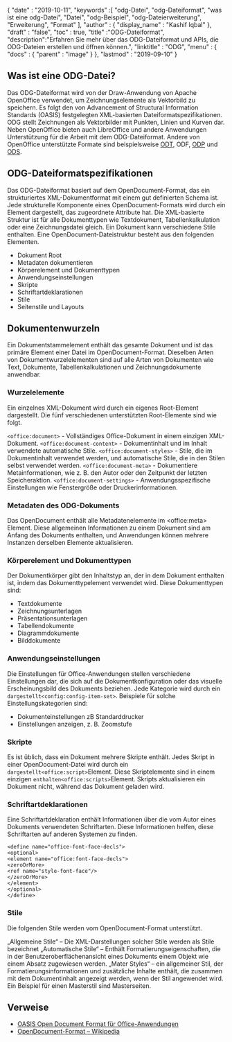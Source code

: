 {
  "date" : "2019-10-11",
  "keywords" :[ "odg-Datei", "odg-Dateiformat", "was ist eine odg-Datei", "Datei", "odg-Beispiel", "odg-Dateierweiterung", "Erweiterung", "Format" ],
  "author" : {
    "display_name" : "Kashif Iqbal"
},
  "draft" : "false",
  "toc" : true,
  "title" :"ODG-Dateiformat",
  "description":"Erfahren Sie mehr über das ODG-Dateiformat und APIs, die ODG-Dateien erstellen und öffnen können.",
  "linktitle" : "ODG",
  "menu" : {
    "docs" : {
      "parent" : "image"
}
},
  "lastmod" : "2019-09-10"
}

## Was ist eine ODG-Datei?

Das ODG-Dateiformat wird von der Draw-Anwendung von Apache OpenOffice verwendet, um Zeichnungselemente als Vektorbild zu speichern. Es folgt den von Advancement of Structural Information Standards (OASIS) festgelegten XML-basierten Dateiformatspezifikationen. ODG stellt Zeichnungen als Vektorbilder mit Punkten, Linien und Kurven dar. Neben OpenOffice bieten auch LibreOffice und andere Anwendungen Unterstützung für die Arbeit mit dem ODG-Dateiformat. Andere von OpenOffice unterstützte Formate sind beispielsweise [ODT](/de/word-processing/odt/), ODF, [ODP](/de/presentation/odp/) und [ODS](/de/spreadsheet/ods/).


## ODG-Dateiformatspezifikationen

Das ODG-Dateiformat basiert auf dem OpenDocument-Format, das ein strukturiertes XML-Dokumentformat mit einem gut definierten Schema ist.
Jede strukturelle Komponente eines OpenDocument-Formats wird durch ein Element dargestellt, das zugeordnete Attribute hat. Die XML-basierte Struktur ist für alle Dokumenttypen wie Textdokument, Tabellenkalkulation oder eine Zeichnungsdatei gleich. Ein Dokument kann verschiedene Stile enthalten. Eine OpenDocument-Dateistruktur besteht aus den folgenden Elementen.
* Dokument Root
* Metadaten dokumentieren
* Körperelement und Dokumenttypen
* Anwendungseinstellungen
* Skripte
* Schriftartdeklarationen
* Stile
* Seitenstile und Layouts

## Dokumentenwurzeln ##

Ein Dokumentstammelement enthält das gesamte Dokument und ist das primäre Element einer Datei im OpenDocument-Format. Dieselben Arten von Dokumentwurzelelementen sind auf alle Arten von Dokumenten wie Text, Dokumente, Tabellenkalkulationen und Zeichnungsdokumente anwendbar.

### Wurzelelemente ###
Ein einzelnes XML-Dokument wird durch ein eigenes Root-Element dargestellt. Die fünf verschiedenen unterstützten Root-Elemente sind wie folgt.

`<office:document>` - Vollständiges Office-Dokument in einem einzigen XML-Dokument.
`<office:document-content>` - Dokumentinhalt und im Inhalt verwendete automatische Stile.
`<office:document-styles>` - Stile, die im Dokumentinhalt verwendet werden, und automatische Stile, die in den Stilen selbst verwendet werden.
`<office:document-meta>` - Dokumentiere Metainformationen, wie z. B. den Autor oder den Zeitpunkt der letzten Speicheraktion.
`<office:document-settings>` - Anwendungsspezifische Einstellungen wie Fenstergröße oder Druckerinformationen.

### Metadaten des ODG-Dokuments ###
Das OpenDocument enthält alle Metadatenelemente im \<office:meta> Element. Diese allgemeinen Informationen zu einem Dokument sind am Anfang des Dokuments enthalten, und Anwendungen können mehrere Instanzen derselben Elemente aktualisieren.

### Körperelement und Dokumenttypen ###
Der Dokumentkörper gibt den Inhaltstyp an, der in dem Dokument enthalten ist, indem das Dokumenttypelement verwendet wird. Diese Dokumenttypen sind:
* Textdokumente
* Zeichnungsunterlagen
* Präsentationsunterlagen
* Tabellendokumente
* Diagrammdokumente
* Bilddokumente

### Anwendungseinstellungen ###
Die Einstellungen für Office-Anwendungen stellen verschiedene Einstellungen dar, die sich auf die Dokumentkonfiguration oder das visuelle Erscheinungsbild des Dokuments beziehen. Jede Kategorie wird durch ein ` dargestellt<config:config-item-set> `. Beispiele für solche Einstellungskategorien sind:
* Dokumenteinstellungen zB Standarddrucker
* Einstellungen anzeigen, z. B. Zoomstufe

### Skripte ###
Es ist üblich, dass ein Dokument mehrere Skripte enthält. Jedes Skript in einer OpenDocument-Datei wird durch ein ` dargestellt<office:script> `Element. Diese Skriptelemente sind in einem einzigen ` enthalten<office:scripts> `Element. Skripts aktualisieren ein Dokument nicht, während das Dokument geladen wird.
### Schriftartdeklarationen ###

Eine Schriftartdeklaration enthält Informationen über die vom Autor eines Dokuments verwendeten Schriftarten. Diese Informationen helfen, diese Schriftarten auf anderen Systemen zu finden.
```
<define name="office-font-face-decls">
<optional>
<element name="office:font-face-decls">
<zeroOrMore>
<ref name="style-font-face"/>
</zeroOrMore>
</element>
</optional>
</define>
```
### Stile ###
Die folgenden Stile werden vom OpenDocument-Format unterstützt.

„Allgemeine Stile“ – Die XML-Darstellungen solcher Stile werden als Stile bezeichnet
„Automatische Stile“ – Enthält Formatierungseigenschaften, die in der Benutzeroberflächenansicht eines Dokuments einem Objekt wie einem Absatz zugewiesen werden.
„Mater Styles“ – ein allgemeiner Stil, der Formatierungsinformationen und zusätzliche Inhalte enthält, die zusammen mit dem Dokumentinhalt angezeigt werden, wenn der Stil angewendet wird. Ein Beispiel für einen Masterstil sind Masterseiten.

## Verweise ##
* [OASIS Open Document Format für Office-Anwendungen](https://www.oasis-open.org/committees/tc_home.php?wg_abbrev=office)
* [OpenDocument-Format – Wikipedia](https://en.wikipedia.org/wiki/OpenDocument)

